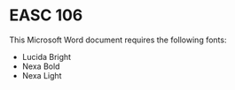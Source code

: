 # EASC 106

This Microsoft Word document requires the following fonts:

* Lucida Bright
* Nexa Bold
* Nexa Light